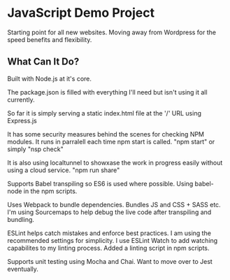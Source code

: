 # JavaScript Demo Project
Starting point for all new websites. Moving away from Wordpress for the speed benefits and flexibility. 

## What Can It Do?
Built with Node.js at it's core.

The package.json is filled with everything I'll need but isn't using it all currently.

So far it is simply serving a static index.html file at the '/' URL using Express.js

It has some security measures behind the scenes for checking NPM modules.
It runs in parralell each time npm start is called.
"npm start" or simply "nsp check"

It is also using localtunnel to showxase the work in progress easily without using a cloud service.
"npm run share"

Supports Babel transpiling so ES6 is used where possible. Using babel-node in the npm scripts.

Uses Webpack to bundle dependencies. Bundles JS and CSS + SASS etc. 
I'm using Sourcemaps to help debug the live code after transpiling and bundling.

ESLint helps catch mistakes and enforce best practices. I am using the recommended settings for simplicity. 
I use ESLint Watch to add watching capabilites to my linting process.
Added a linting script in npm scripts.

Supports unit testing using Mocha and Chai. Want to move over to Jest eventually.
